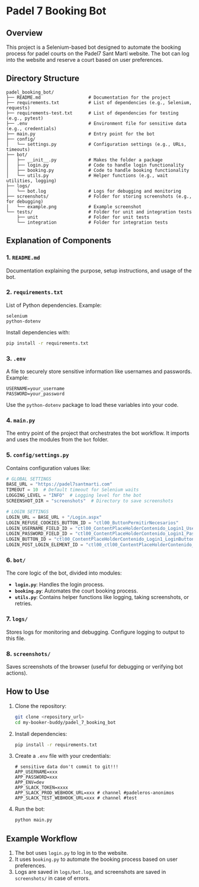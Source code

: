 # Padel 7 Booking Bot

## Overview
This project is a Selenium-based bot designed to automate the booking process for padel courts on the Padel7 Sant Martí website. The bot can log into the website and reserve a court based on user preferences.

## Directory Structure
```
padel_booking_bot/
├── README.md                  # Documentation for the project
├── requirements.txt           # List of dependencies (e.g., Selenium, requests)
├── requirements-test.txt      # List of dependencies for testing (e.g., pytest)
├── .env                       # Environment file for sensitive data (e.g., credentials)
├── main.py                    # Entry point for the bot
├── config/
│   └── settings.py            # Configuration settings (e.g., URLs, timeouts)
├── bot/
│   ├── __init__.py            # Makes the folder a package
│   ├── login.py               # Code to handle login functionality
│   ├── booking.py             # Code to handle booking functionality
│   └── utils.py               # Helper functions (e.g., wait utilities, logging)
├── logs/
│   └── bot.log                # Logs for debugging and monitoring
├── screenshots/               # Folder for storing screenshots (e.g., for debugging)
│   └── example.png            # Example screenshot
└── tests/                     # Folder for unit and integration tests
    ├── unit                   # Folder for unit tests
    └── integration            # Folder for integration tests
```

## Explanation of Components

### 1. `README.md`
Documentation explaining the purpose, setup instructions, and usage of the bot.

### 2. `requirements.txt`
List of Python dependencies. Example:
```text
selenium
python-dotenv
```
Install dependencies with:
```bash
pip install -r requirements.txt
```

### 3. `.env`
A file to securely store sensitive information like usernames and passwords. Example:
```env
USERNAME=your_username
PASSWORD=your_password
```
Use the `python-dotenv` package to load these variables into your code.

### 4. `main.py`
The entry point of the project that orchestrates the bot workflow. It imports and uses the modules from the `bot` folder.

### 5. `config/settings.py`
Contains configuration values like:
```python
# GLOBAL SETTINGS
BASE_URL = "https://padel7santmarti.com"
TIMEOUT = 10  # Default timeout for Selenium waits
LOGGING_LEVEL = "INFO"  # Logging level for the bot
SCREENSHOT_DIR = "screenshots"  # Directory to save screenshots

# LOGIN SETTINGS
LOGIN_URL = BASE_URL + "/Login.aspx"
LOGIN_REFUSE_COOKIES_BUTTON_ID = "ctl00_ButtonPermitirNecesarios"
LOGIN_USERNAME_FIELD_ID = "ctl00_ContentPlaceHolderContenido_Login1_UserName"
LOGIN_PASSWORD_FIELD_ID = "ctl00_ContentPlaceHolderContenido_Login1_Password"
LOGIN_BUTTON_ID = "ctl00_ContentPlaceHolderContenido_Login1_LoginButton"
LOGIN_POST_LOGIN_ELEMENT_ID = "ctl00_ctl00_ContentPlaceHolderContenido_WUCMenuLateralIzquierdaIntranet_imgSocio"
```

### 6. `bot/`
The core logic of the bot, divided into modules:
- **`login.py`**: Handles the login process.
- **`booking.py`**: Automates the court booking process.
- **`utils.py`**: Contains helper functions like logging, taking screenshots, or retries.

### 7. `logs/`
Stores logs for monitoring and debugging. Configure logging to output to this file.

### 8. `screenshots/`
Saves screenshots of the browser (useful for debugging or verifying bot actions).

## How to Use

1. Clone the repository:
    ```bash
    git clone <repository_url>
    cd my-booker-buddy/padel_7_booking_bot
    ```

2. Install dependencies:
    ```bash
    pip install -r requirements.txt
    ```

3. Create a `.env` file with your credentials:

    ```env
    # sensitive data don't commit to git!!!
    APP_USERNAME=xxx
    APP_PASSWORD=xxx
    APP_ENV=dev
    APP_SLACK_TOKEN=xxxx
    APP_SLACK_PROD_WEBHOOK_URL=xxx # channel #padeleros-anonimos
    APP_SLACK_TEST_WEBHOOK_URL=xxx # channel #test
    ```

4. Run the bot:
    ```bash
    python main.py
    ```

## Example Workflow
1. The bot uses `login.py` to log in to the website.
2. It uses `booking.py` to automate the booking process based on user preferences.
3. Logs are saved in `logs/bot.log`, and screenshots are saved in `screenshots/` in case of errors.
